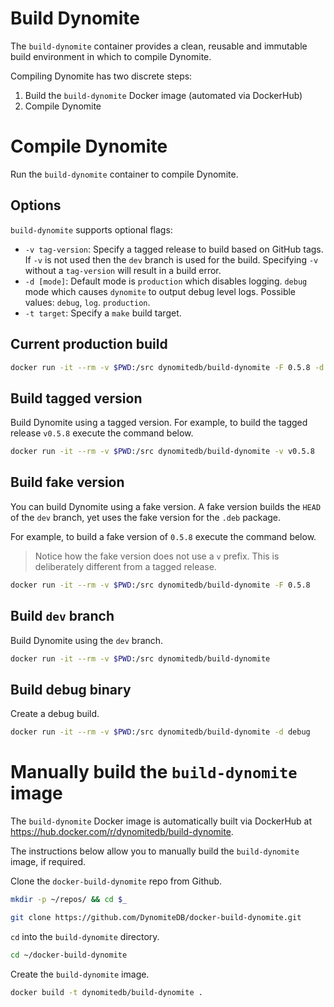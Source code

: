 # Build Dynomite

The `build-dynomite` container provides a clean, reusable and immutable build environment in which to compile Dynomite.

Compiling Dynomite has two discrete steps:

1. Build the `build-dynomite` Docker image (automated via DockerHub)
2. Compile Dynomite

# Compile Dynomite

Run the `build-dynomite` container to compile Dynomite.

## Options

`build-dynomite` supports optional flags:

- `-v tag-version`: Specify a tagged release to build based on GitHub tags. If `-v` is not used then the `dev` branch is used for the build. Specifying `-v` without a `tag-version` will result in a build error.
- `-d [mode]`: Default mode is `production` which disables logging. `debug` mode which causes `dynomite` to output debug level logs. Possible values: `debug`, `log`. `production`.
- `-t target`: Specify a `make` build target.

## Current production build

```bash
docker run -it --rm -v $PWD:/src dynomitedb/build-dynomite -F 0.5.8 -d production
```

## Build tagged version

Build Dynomite using a tagged version. For example, to build the tagged release `v0.5.8` execute the command below.

```bash
docker run -it --rm -v $PWD:/src dynomitedb/build-dynomite -v v0.5.8
```

## Build fake version

You can build Dynomite using a fake version. A fake version builds the `HEAD` of the `dev` branch, yet uses the fake version for the `.deb` package.

For example, to build a fake version of `0.5.8` execute the command below.

> Notice how the fake version does not use a `v` prefix. This is deliberately different from a tagged release.

```bash
docker run -it --rm -v $PWD:/src dynomitedb/build-dynomite -F 0.5.8
```

## Build `dev` branch

Build Dynomite using the `dev` branch.

```bash
docker run -it --rm -v $PWD:/src dynomitedb/build-dynomite
```

## Build debug binary

Create a debug build.

```bash
docker run -it --rm -v $PWD:/src dynomitedb/build-dynomite -d debug
```

# Manually build the `build-dynomite` image

The `build-dynomite` Docker image is automatically built via DockerHub at https://hub.docker.com/r/dynomitedb/build-dynomite.

The instructions below allow you to manually build the `build-dynomite` image, if required.

Clone the `docker-build-dynomite` repo from Github.

```bash
mkdir -p ~/repos/ && cd $_

git clone https://github.com/DynomiteDB/docker-build-dynomite.git
```

`cd` into the `build-dynomite` directory.

```bash
cd ~/docker-build-dynomite
```

Create the `build-dynomite` image.

```bash
docker build -t dynomitedb/build-dynomite .
```
